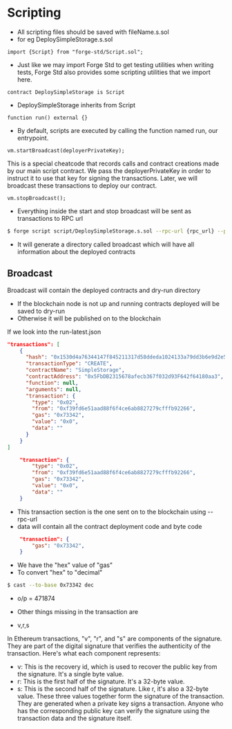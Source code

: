 # Scripting

-   All scripting files should be saved with fileName.s.sol
-   for eg DeploySimpleStorage.s.sol

```solidity
import {Script} from "forge-std/Script.sol";
```

-   Just like we may import Forge Std to get testing utilities when writing tests, Forge Std also provides some scripting utilities that we import here.

```solidity
contract DeploySimpleStorage is Script
```

-   DeploySimpleStorage inherits from Script

```solidity
function run() external {}
```

-   By default, scripts are executed by calling the function named run, our entrypoint.

```solidity
vm.startBroadcast(deployerPrivateKey);
```

This is a special cheatcode that records calls and contract creations made by our main script contract.
We pass the deployerPrivateKey in order to instruct it to use that key for signing the transactions.
Later, we will broadcast these transactions to deploy our contract.

```solidity
vm.stopBroadcast();
```

-   Everything inside the start and stop broadcast will be sent as transactions to RPC url

```sh
$ forge script script/DeploySimpleStorage.s.sol --rpc-url {rpc_url} --private-key {private-key} --broadcast
```

-   It will generate a directory called broadcast which will have all information about the deployed contracts

## Broadcast

Broadcast will contain the deployed contracts and dry-run directory

-   If the blockchain node is not up and running contracts deployed will be saved to dry-run
-   Otherwise it will be published on to the blockchain

If we look into the run-latest.json

```json
"transactions": [
    {
      "hash": "0x1530d4a76344147f845211317d58ddeda1024133a79dd3b6e9d2e560d22c4054",
      "transactionType": "CREATE",
      "contractName": "SimpleStorage",
      "contractAddress": "0x5FbDB2315678afecb367f032d93F642f64180aa3",
      "function": null,
      "arguments": null,
      "transaction": {
        "type": "0x02",
        "from": "0xf39fd6e51aad88f6f4ce6ab8827279cfffb92266",
        "gas": "0x73342",
        "value": "0x0",
        "data": ""
      }
    }
]
```

```json
    "transaction": {
        "type": "0x02",
        "from": "0xf39fd6e51aad88f6f4ce6ab8827279cfffb92266",
        "gas": "0x73342",
        "value": "0x0",
        "data": ""
    }
```

-   This transaction section is the one sent on to the blockchain using --rpc-url
-   data will contain all the contract deployment code and byte code

```json
    "transaction": {
        "gas": "0x73342",
    }
```

-   We have the "hex" value of "gas"
-   To convert "hex" to "decimal"

```sh
$ cast --to-base 0x73342 dec
```

-   o/p = 471874

-   Other things missing in the transaction are
-   v,r,s

In Ethereum transactions, "v", "r", and "s" are components of the signature. They are part of the digital signature that verifies the authenticity of the transaction. Here's what each component represents:

-   v: This is the recovery id, which is used to recover the public key from the signature. It's a single byte value.
-   r: This is the first half of the signature. It's a 32-byte value.
-   s: This is the second half of the signature. Like r, it's also a 32-byte value.
    These three values together form the signature of the transaction.
    They are generated when a private key signs a transaction.
    Anyone who has the corresponding public key can verify the signature using the transaction data and the signature itself.
